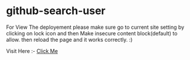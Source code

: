 # github-search-user

For View The deployement please make sure go to current site setting by clicking on lock icon and then Make insecure content block(default) to allow.
then reload the page and it works correctly. :)





Visit Here :- <a href="https://github-profile-search-v1.herokuapp.com/">Click Me</a>

